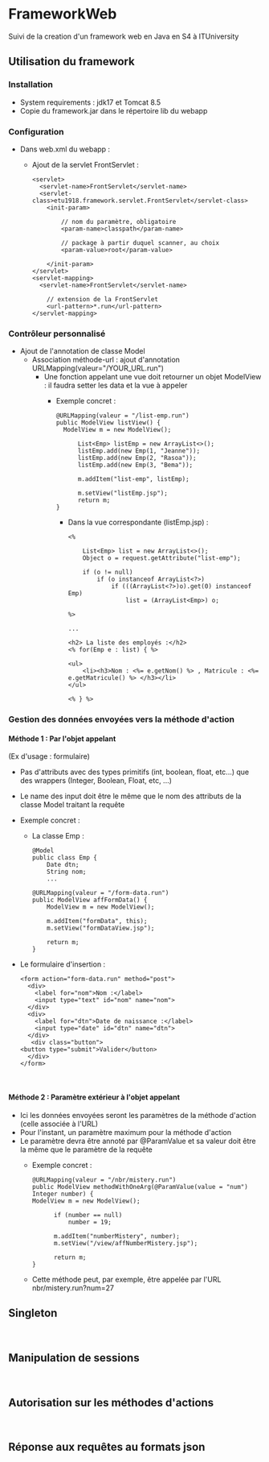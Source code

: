 # FrameworkWeb
Suivi de la creation d'un framework web en Java en S4 à ITUniversity

## Utilisation du framework
### Installation
- System requirements : jdk17 et Tomcat 8.5
- Copie du framework.jar dans le répertoire lib du webapp

### Configuration 
- Dans web.xml du webapp :
  - Ajout de la servlet FrontServlet :

    
        <servlet>
          <servlet-name>FrontServlet</servlet-name>
          <servlet-class>etu1918.framework.servlet.FrontServlet</servlet-class>
            <init-param>

                // nom du paramètre, obligatoire
                <param-name>classpath</param-name>
    
                // package à partir duquel scanner, au choix
                <param-value>root</param-value>

            </init-param>
        </servlet>
        <servlet-mapping>
          <servlet-name>FrontServlet</servlet-name>

            // extension de la FrontServlet
            <url-pattern>*.run</url-pattern>
        </servlet-mapping>


### Contrôleur personnalisé
- Ajout de l'annotation de classe Model
  - Association méthode-url : ajout d'annotation URLMapping(valeur="/YOUR_URL.run")
    - Une fonction appelant une vue doit retourner un objet ModelView : il faudra setter les data et la vue à appeler
      - Exemple concret : 

            @URLMapping(valeur = "/list-emp.run")
            public ModelView listView() {
              ModelView m = new ModelView();
  
                  List<Emp> listEmp = new ArrayList<>();
                  listEmp.add(new Emp(1, "Jeanne"));
                  listEmp.add(new Emp(2, "Rasoa"));
                  listEmp.add(new Emp(3, "Bema"));
    
                  m.addItem("list-emp", listEmp);
    
                  m.setView("listEmp.jsp");
                  return m;
            }
        - Dans la vue correspondante (listEmp.jsp) :
        
              <%
        
                  List<Emp> list = new ArrayList<>();
                  Object o = request.getAttribute("list-emp");
        
                  if (o != null)
                      if (o instanceof ArrayList<?>)
                          if (((ArrayList<?>)o).get(0) instanceof Emp)
                              list = (ArrayList<Emp>) o;
        
              %>
        
              ...
        
              <h2> La liste des employés :</h2>
              <% for(Emp e : list) { %>
          
              <ul>
                  <li><h3>Nom : <%= e.getNom() %> , Matricule : <%= e.getMatricule() %> </h3></li>
              </ul>
          
              <% } %>


### Gestion des données envoyées vers la méthode d'action 
#### Méthode 1 : Par l'objet appelant
(Ex d'usage : formulaire)
- Pas d'attributs avec des types primitifs (int, boolean, float, etc...) que des wrappers (Integer, Boolean, Float, etc, ...)
- Le name des input doit être le même que le nom des attributs de la classe Model traitant la requête
- Exemple concret :
  - La classe Emp :

    
        @Model
        public class Emp {
            Date dtn;
            String nom;
            ...
            
        @URLMapping(valeur = "/form-data.run")
        public ModelView affFormData() {
            ModelView m = new ModelView();
    
            m.addItem("formData", this);
            m.setView("formDataView.jsp");
    
            return m;
        }

- Le formulaire d'insertion :

      <form action="form-data.run" method="post">
        <div>
          <label for="nom">Nom :</label>
          <input type="text" id="nom" name="nom">
        </div>
        <div>
          <label for="dtn">Date de naissance :</label>
          <input type="date" id="dtn" name="dtn">
        </div>
         <div class="button">
      <button type="submit">Valider</button>
        </div>
      </form>
<br>

#### Méthode 2 : Paramètre extérieur à l'objet appelant
- Ici les données envoyées seront les paramètres de la méthode d'action (celle associée à l'URL)
- Pour l'instant, un paramètre maximum pour la méthode d'action 
- Le paramètre devra être annoté par @ParamValue et sa valeur doit être la même que le paramètre de la requête
  - Exemple concret :

        @URLMapping(valeur = "/nbr/mistery.run")
        public ModelView methodWithOneArg(@ParamValue(value = "num") Integer number) {
        ModelView m = new ModelView();
    
              if (number == null)
                  number = 19;
    
              m.addItem("numberMistery", number);
              m.setView("/view/affNumberMistery.jsp");
    
              return m;
        }
  - Cette méthode peut, par exemple, être appelée par l'URL nbr/mistery.run?num=27

## Singleton
<br>

## Manipulation de sessions
<br>

## Autorisation sur les méthodes d'actions
<br>

## Réponse aux requêtes au formats json